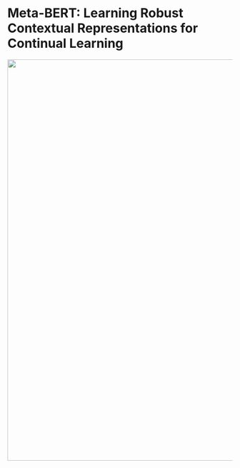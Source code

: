 # Meta-BERT: Learning Robust Contextual Representations for Continual Learning

<img src="https://github.com/anhthyngo/meta-bert/blob/master/img/bert-img.jpeg " width="900">
